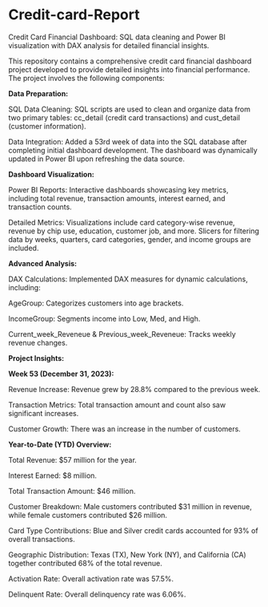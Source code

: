 # Credit-card-Report
Credit Card Financial Dashboard: SQL data cleaning and Power BI visualization with DAX analysis for detailed financial insights.

This repository contains a comprehensive credit card financial dashboard project developed to provide detailed insights into financial performance. The project involves the following components:

**Data Preparation:**

SQL Data Cleaning: SQL scripts are used to clean and organize data from two primary tables: cc_detail (credit card transactions) and cust_detail (customer information).

Data Integration: Added a 53rd week of data into the SQL database after completing initial dashboard development. The dashboard was dynamically updated in Power BI upon refreshing the data source.

**Dashboard Visualization:**

Power BI Reports: Interactive dashboards showcasing key metrics, including total revenue, transaction amounts, interest earned, and transaction counts.

Detailed Metrics: Visualizations include card category-wise revenue, revenue by chip use, education, customer job, and more. Slicers for filtering data by weeks, quarters, card categories, gender, and income groups are included.

**Advanced Analysis:**

DAX Calculations: Implemented DAX measures for dynamic calculations, including:

AgeGroup: Categorizes customers into age brackets.

IncomeGroup: Segments income into Low, Med, and High.

Current_week_Reveneue & Previous_week_Reveneue: Tracks weekly revenue changes.

**Project Insights:**

**Week 53 (December 31, 2023):**

Revenue Increase: Revenue grew by 28.8% compared to the previous week.

Transaction Metrics: Total transaction amount and count also saw significant increases.

Customer Growth: There was an increase in the number of customers.

**Year-to-Date (YTD) Overview:**

Total Revenue: $57 million for the year.

Interest Earned: $8 million.

Total Transaction Amount: $46 million.

Customer Breakdown: Male customers contributed $31 million in revenue, while female customers contributed $26 million.

Card Type Contributions: Blue and Silver credit cards accounted for 93% of overall transactions.

Geographic Distribution: Texas (TX), New York (NY), and California (CA) together contributed 68% of the total revenue.

Activation Rate: Overall activation rate was 57.5%.

Delinquent Rate: Overall delinquency rate was 6.06%.
